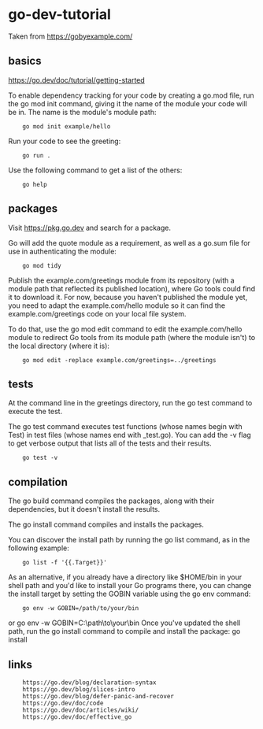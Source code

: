 # go-dev-tutorial
Taken from https://gobyexample.com/

## basics
https://go.dev/doc/tutorial/getting-started

To enable dependency tracking for your code by creating a go.mod file, run the go mod init command, giving it the name of the module your code will be in. The name is the module's module path:

        go mod init example/hello
Run your code to see the greeting:

        go run .
Use the following command to get a list of the others:

        go help

## packages
Visit https://pkg.go.dev and search for a package.

Go will add the quote module as a requirement, as well as a go.sum file for use in authenticating the module:

        go mod tidy
Publish the example.com/greetings module from its repository (with a module path that reflected its published location), where Go tools could find it to download it. For now, because you haven't published the module yet, you need to adapt the example.com/hello module so it can find the example.com/greetings code on your local file system.

To do that, use the go mod edit command to edit the example.com/hello module to redirect Go tools from its module path (where the module isn't) to the local directory (where it is):

        go mod edit -replace example.com/greetings=../greetings

## tests
At the command line in the greetings directory, run the go test command to execute the test.

The go test command executes test functions (whose names begin with Test) in test files (whose names end with _test.go). You can add the -v flag to get verbose output that lists all of the tests and their results.

        go test -v

## compilation
The go build command compiles the packages, along with their dependencies, but it doesn't install the results.

The go install command compiles and installs the packages.

You can discover the install path by running the go list command, as in the following example:

        go list -f '{{.Target}}'
As an alternative, if you already have a directory like $HOME/bin in your shell path and you'd like to install your Go programs there, you can change the install target by setting the GOBIN variable using the go env command:

        go env -w GOBIN=/path/to/your/bin
or
        go env -w GOBIN=C:\path\to\your\bin
Once you've updated the shell path, run the go install command to compile and install the package:
        go install

## links
        https://go.dev/blog/declaration-syntax
        https://go.dev/blog/slices-intro
        https://go.dev/blog/defer-panic-and-recover
        https://go.dev/doc/code
        https://go.dev/doc/articles/wiki/
        https://go.dev/doc/effective_go
